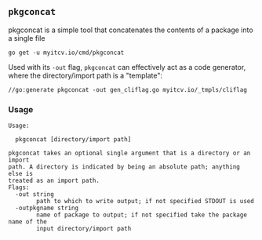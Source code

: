 <!-- __JSON: go list -json .
## `{{ filepathBase .ImportPath}}`

{{.Doc}}

```
go get -u {{.ImportPath}}
```
-->
## `pkgconcat`

pkgconcat is a simple tool that concatenates the contents of a package into a single file

```
go get -u myitcv.io/cmd/pkgconcat
```
<!-- END -->

Used with its `-out` flag, `pkgconcat` can effectively act as a code generator, where the directory/import path is a
"template":

<!-- __TEMPLATE: sh -c "cat ${DOLLAR}(go list -f '{{.Dir}}' myitcv.io/cmd/modpub)/modpub.go | grep \"go:generate pkgconcat\""
```
{{. -}}
```
-->
```
//go:generate pkgconcat -out gen_cliflag.go myitcv.io/_tmpls/cliflag
```
<!-- END -->


<!-- __TEMPLATE: sh -c "${DOLLAR}(go list -f '{{.ImportPath}}' | xargs basename) -h"
### Usage

```
{{. -}}
```
-->
### Usage

```
Usage:

  pkgconcat [directory/import path]

pkgconcat takes an optional single argument that is a directory or an import
path. A directory is indicated by being an absolute path; anything else is
treated as an import path.
Flags:
  -out string
    	path to which to write output; if not specified STDOUT is used
  -outpkgname string
    	name of package to output; if not specified take the package name of the
    	input directory/import path

```
<!-- END -->
